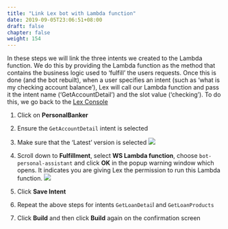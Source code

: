 ```yaml
---
title: "Link Lex bot with Lambda function"
date: 2019-09-05T23:06:51+08:00
draft: false
chapter: false
weight: 154
---
```


In these steps we will link the three intents we created to the Lambda function. 
We do this by providing the Lambda function as the method that contains the 
business logic used to ‘fulfill’ the users requests. Once this is done (and the 
bot rebuilt), when a user specifies an intent (such as ‘what is my checking account 
balance’), Lex will call our Lambda function and pass it the intent name (‘GetAccountDetail’) and the slot value (‘checking’). 
To do this, we go back to the [Lex Console](https://console.aws.amazon.com/lex) 

1. Click on **PersonalBanker**

1. Ensure the `GetAccountDetail` intent is selected

1. Make sure that the ‘Latest’ version is selected
    ![](/images/ask/latest-version.png) 

1. Scroll down to **Fulfillment**, select **WS Lambda function**, 
choose `bot-personal-assistant` and click **OK** in the popup warning window 
which opens. It indicates you are giving Lex the permission to run this Lambda function.
    ![](/images/ask/add-permission.png)

1. Click **Save Intent**

1. Repeat the above steps for intents `GetLoanDetai`l and `GetLoanProducts`

1. Click **Build** and then click **Build** again on the confirmation screen
